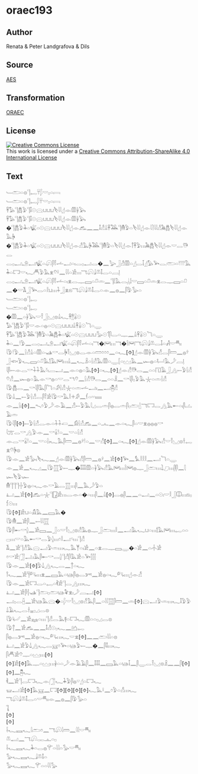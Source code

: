 # oraec193

## Author

Renata & Peter Landgrafova & Dils

## Source

[AES](https://github.com/simondschweitzer/aes)

## Transformation

[ORAEC](https://oraec.github.io/)

## License

<a rel="license" href="http://creativecommons.org/licenses/by-sa/4.0/"><img alt="Creative Commons License" style="border-width:0" src="https://i.creativecommons.org/l/by-sa/4.0/88x31.png" /></a><br />This work is licensed under a <a rel="license" href="http://creativecommons.org/licenses/by-sa/4.0/">Creative Commons Attribution-ShareAlike 4.0 International License</a>

## Text

𓄑𓂧𓏏𓊖𓊹𓉻𓄜𓆄𓎟𓊪𓏏𓇯<br>
𓄑𓂧𓏏𓊖𓊹𓉻𓆄𓄜𓎟𓊪𓏏𓇯<br>
𓋹𓅃𓊹𓆣𓅱𓊹𓄤𓇳𓈍𓂓𓂓𓂓𓌸𓇋𓇋𓊨𓁹𓏃𓋀𓅂<br>
𓋹𓅃𓊹𓆣𓅱𓊹𓄤𓇳𓈍𓂓𓂓𓂓𓌸𓇋𓇋𓊨𓁹𓏃𓋀𓅂<br>
�𓊹𓆣𓅱𓇓𓏏𓆤𓏏𓇳𓈍𓂓𓂓𓂓𓌸𓇋𓇋𓊨𓁹𓃹𓈖𓈖𓄤𓀭𓏙𓋹𓅒𓊹𓄟𓅱𓏏𓌸𓇋𓇋𓊨𓁹𓇋𓍘𓇋𓇋𓀭𓅉𓆣𓌸𓇋𓇋𓊨𓁹𓅓𓋄<br>
�𓊹𓆣𓅱𓇓𓏏𓆤𓏏𓇳𓈍𓂓𓂓𓂓𓌸𓇋𓇋𓊨𓁹𓀭𓅓𓋄𓅒𓊹𓄟𓅱𓏏𓌸𓇋𓇋𓊨𓁹𓋾𓋹𓅱𓏥𓅉𓆣𓌸𓇋𓇋𓊨𓁹𓎟𓂋𓇥𓂋<br>
𓂋𓊪𓂝𓄂𓂝𓆤𓏏𓋨𓋴𓍋𓌡𓂝𓏏𓏤𓂋𓊪𓂝𓂋�𓈖𓅬𓃀𓀭𓏃𓏏𓊨𓂋𓄥𓊨𓅃𓅨𓂋𓂨𓏏𓇲𓅓𓇓𓏏𓉐𓎟𓆑𓄫𓅱𓅓𓁷𓄣𓍲𓈖𓇋𓇋𓏏𓀀𓏥𓄓𓋨𓇍𓌨𓄤𓂋𓏏𓐙𓊤<br>
𓂋𓊪𓂝𓄂𓂝𓆤𓏏𓋨𓋴𓍋𓌡𓏏𓏤𓁷𓂋𓊃𓈙𓏏𓍔𓏛𓈖𓊹𓌃𓅓𓂋𓐣𓌃𓎟𓈙𓏏𓍔𓏛𓁷𓂋𓊃𓈙𓏏𓍔𓈖�𓎟𓌥𓃀𓅨𓂋𓏏𓎛𓂓𓏥𓇑𓃀𓁷𓁶𓄓𓋨𓇍𓌨𓄤𓂋𓏏𓁹𓈖𓐍𓈖𓋴𓅱𓅭𓏏<br>
𓄑𓂧𓏏𓊖𓊹𓉻<br>
𓄑𓂧𓏏𓊖𓊹𓉻<br>
�𓏃𓈖𓏏𓋀𓅂𓎟𓍋𓃀𓈋𓊖𓏙𓆑𓋹𓊽𓏇𓇳<br>
𓅃𓊹𓆣𓅱𓊹𓄤𓎟𓁹𓏏𓐍𓏏𓇳𓈍𓂓𓂓𓂓𓏙𓋹𓏇𓇳𓆓𓏏𓇾<br>
𓋹𓅃𓊹𓆣𓅱𓅒𓊹𓄟𓅱𓏏𓅉𓆣𓇓𓏏𓆤𓏏𓇳𓈍𓂓𓂓𓂓𓅭𓇳𓄊𓋴𓂋𓏏𓊃𓈖𓏙𓋹𓏇𓇳𓆓𓏏𓇾<br>
𓇓𓏏𓈖𓎗𓅱𓈖𓂋𓊪𓂝𓄂𓂝𓆤𓏏𓋨𓋴𓍋𓌡𓏏𓏤𓄓�𓋞𓏥𓄓�𓌉𓋞𓄓𓋨𓇍𓌨𓂋𓄤𓏏𓀻𓎟𓄪𓏤<br>
𓇋𓅱𓎗𓅱𓈖𓍛𓀭𓏙𓏏𓏃𓏏𓊛𓎡𓂋𓋄𓍋𓈋𓊖𓂋𓁹𓏏𓏠𓏌𓏌𓏌𓈖𓏏𓆑[⯑]𓊨𓁹𓏃𓋀𓅂𓀭𓂋𓋴𓏠𓈖𓐍𓍊𓃀𓆟𓅱𓆑𓈙𓏏𓍔𓅓𓌀𓅓𓋞𓏥𓏙𓈖𓆑𓏎𓏏𓍛𓀭𓅓𓏃𓏏𓇾𓐮𓏏𓈉𓅓𓈖𓆱𓐍𓏏𓂡𓅓𓌳𓐙𓊤<br>
𓇋𓋴𓍿𓁹𓂋𓎡𓇑𓇑𓅓𓍱𓏤𓐙𓂝𓈖𓁹𓏏𓐍𓏏𓅓[⯑]𓏏𓆑[⯑]𓊨𓁹𓀭𓇥𓂋𓈖𓏏𓏏𓉔𓄿𓃀𓂻𓍿𓅱𓍛𓀭𓄣𓀭𓈖𓆱𓐍𓏏𓅓𓁹𓎡𓐍𓏏𓎟𓂋𓎔𓄣𓈖𓍛𓀭𓇥𓂋𓈖𓏏𓏏𓏎𓈖𓎡𓇋𓋴𓊪𓅱𓅓𓇼𓏏𓏛𓍛𓀭<br>
𓇋𓅱𓆣𓂋𓈖𓎡𓇋𓋴𓅓𓋴𓆓𓏏𓀔𓍛𓀭𓇼𓏏𓏛𓌡𓂝𓏤𓈖𓂝𓉥𓀭<br>
𓇋𓅱𓏙𓈖𓍿𓅱𓍛𓀭𓂋𓋴𓍋𓀀𓇋𓅱𓎡𓅓𓎛𓇬𓀔𓈖𓆳𓏏𓎆𓎆𓏤𓏤𓏤𓏤𓏤𓏤<br>
𓁹𓈖𓍛𓏤[⯑]𓈖𓍇𓏌𓅱𓌳𓁹𓄿𓈖𓀭𓍿𓅱𓅓𓇋𓈎𓂋𓏛𓋴𓐍𓂋𓏛𓋴𓊪𓂧𓇮𓄓𓉐𓂋𓂻𓅓𓄡𓏏𓏤𓋴𓐟𓄿𓏛<br>
𓇋𓅱𓇋𓋴[⯑]𓍿𓅱𓍛𓀭𓂋𓁹𓏏𓇑𓇑𓋷𓈖𓀁𓍛𓀭𓃹𓈖𓏏𓂜𓈖𓁹𓏏𓆑𓋴𓏏𓎟𓁷𓐍𓐍𓐍𓎡<br>
𓇋𓊄𓂋𓎡𓂻𓅱𓁹𓈖𓎡𓏇𓎗𓏏𓈖𓎟𓏏𓍛𓀭<br>
𓁹𓂋𓎡𓏇𓎗𓏏𓈖𓎟𓏏𓍛𓏤𓆑𓅓𓋴𓏠𓈖𓐍𓍊𓎗𓏏𓈖𓎟𓀭[⯑]𓈖𓏏𓆑[⯑]𓊨𓁹𓏃𓋀𓅂𓀭𓎟𓍋𓈋𓊖𓌂𓉻𓁷𓄣𓋄𓊖<br>
𓇋𓅱𓁹𓈖𓀀𓅭𓏤𓌸𓆑𓈖𓊨𓁹𓏃𓋀𓅂𓀭𓋴𓏠𓈖𓐍𓍊𓈖𓀀[⯑]𓅨𓈖𓅘𓎛𓎛𓎛𓈖𓂝𓆓𓏏𓇾<br>
𓁹𓈖𓀀𓈖𓆑𓈎𓈖𓇋𓅱𓉱𓅱𓍿𓊃�𓄤𓄤𓄤𓏃𓏏𓋀𓅂𓀭𓅓𓋞𓏥𓌉𓋞𓐍𓊃𓃀𓂧𓏥𓍖𓈔𓏥𓋴𓋴𓈖𓇛𓆱𓌸𓅱𓆱<br>
𓄟𓊹𓊹𓊹𓏶𓅱𓐍𓏏𓆑𓁹𓎡𓄿𓂋𓉱𓏥𓋴𓈖𓅓𓌳𓅱𓏏<br>
𓂞𓈖𓀀[⯑]𓃹𓏏𓇼𓊹𓉗𓀀𓏥𓂋𓁹𓏏�𓏏𓏥𓋴𓈖𓏙[⯑]𓂋𓐍𓋴𓈖𓈖𓏏𓂝𓈖𓏏𓇳𓏤𓎟𓎛𓃀𓎳𓏥𓁶𓊪𓆴𓇳𓏥<br>
𓇋𓅱[⯑]𓀀𓂓𓏏𓀋𓅓𓈖𓈙𓅓�<br>
𓇋𓅱𓄟𓈖𓀀𓋴𓈖𓍿𓇋𓇋𓉱<br>
𓇋𓅱𓋴𓄡𓎡𓐬𓈖𓀀𓈙𓈖𓃀𓏏𓎟𓍋𓈋𓊖𓀭𓅓𓐍𓊃𓃀𓂧𓏥𓎛𓈖𓂝𓅓𓆑𓂓𓏏𓏥𓌀𓅓𓋞𓏥𓉻𓏏𓏏𓊌𓏥𓎟𓏏𓅓𓄡𓎡𓂋𓅱𓐬𓏥𓏌𓎛𓂝𓄹𓏥𓊹𓀭<br>
𓌥𓈖𓀀𓊹𓀭𓅓𓈍𓂝𓅱𓏛𓏥𓆑𓅓𓊑𓏏𓏤𓀀𓈖𓏏𓁷𓂋𓊃𓈙𓇾�𓏏𓀀𓈖𓏏𓐧𓀀<br>
𓏌𓎡𓀀𓃂𓂢𓏤𓅓𓋴𓄡𓎡𓂋𓐬𓊹𓀭𓋴𓅓𓀀𓏏𓅨𓂭𓂭𓂭<br>
𓇋𓅱𓁹𓈖𓀀[⯑]𓅱𓍑𓂻𓆑𓂋𓈖𓐩𓏏𓆑<br>
𓍙𓆑𓈖𓀀𓐨𓀐𓏥𓁷𓈖𓈙𓅓𓏏𓊞𓋴𓐍𓂋𓀒𓈖𓀀𓐍𓏏𓆑𓀐𓏥𓊨𓁹𓀭<br>
𓇋𓅱𓁹𓈖𓀀𓉐𓂋𓏏𓉻𓏏𓌞𓀀𓊹𓂋𓂻𓏥𓆑<br>
𓂞𓈖𓀀𓋴𓐪𓊛𓊹𓂧𓊪𓂧𓊞𓅝𓁷𓏤𓌳𓐙𓂝[⯑]<br>
𓂝𓊪𓂋𓐢𓈖𓀀𓊞𓅓𓈍�𓏏𓆄𓎟𓍋𓈋𓊖𓀭𓅓𓋴𓈖𓏏𓇋𓇋𓉱𓋴𓏠𓈖𓏛[⯑]𓈍𓂝𓅱𓏛𓏥𓆑𓄤𓅱𓅱𓍑𓄿𓆑𓂋𓌂𓈇𓊪𓈎𓂋𓊖<br>
𓇋𓅱𓂦𓈖𓀀𓈐𓏏𓏥𓊹𓀭𓂋𓅓𓊢𓏏𓉐𓆑𓏃𓏏𓏏𓊪𓈎𓂋𓊖<br>
𓇋𓅱𓐩𓈖𓀀𓃹𓈖𓈖𓄤𓀭𓇳𓊪𓆑𓈖𓂚𓉻<br>
𓋴𓐍𓂋𓀒𓈖𓀀𓐍𓏏𓆑𓀐𓏥𓆑𓎟𓁷[⯑]𓈖𓈖𓂧𓇋𓇋𓏏𓊖<br>
𓂞𓈖𓀀𓅱𓍑𓂻𓆑𓂋𓄚𓏌𓅨𓏏𓊞𓅱𓍿𓊃�𓈖𓋴𓄤𓏥𓆑<br>
𓋴𓄫𓀀𓄣𓊃𓏏𓈉𓏥[⯑][⯑]𓀀[⯑]𓅓𓊃𓏏𓈉𓏥𓋀𓏏𓏏𓌳𓁹𓄿𓄿𓋴𓈖𓄤𓄤𓄤𓈖𓈙𓅓𓏏𓊞𓄥𓈖𓋴𓇾𓂋𓍋𓈋𓊖𓏎𓈖𓈖𓋴[⯑][⯑]𓈖𓉥𓆑<br>
𓌞𓈖𓀀𓊹𓂋𓉐𓆑𓁹𓃂𓆑𓇓𓅱𓋴𓐍𓎺𓊨𓏏𓉐𓆑<br>
𓊠𓂝𓀀[⯑]𓅓𓄚𓈖𓉐[⯑][⯑][⯑][⯑]𓆑𓅓𓍲𓈖𓏌𓅱𓏏𓀭𓏥𓆑<br>
𓄓𓋨𓇍𓌨𓄤𓂋𓏏𓎟𓄪𓏤𓁹𓈖𓐍𓈖𓋴𓅱𓅭𓏏<br>
𓊺<br>
[⯑]<br>
[⯑]<br>
𓌢𓆑𓈘𓆑𓇋𓂧𓏌𓈖𓄓𓋨𓇋𓏠𓈖𓇋𓇋𓎟𓄪𓏤<br>
𓌨𓂣𓈖𓄓𓋨𓋉𓊵𓏏𓊪<br>
𓌢𓆑𓈘𓆑𓇓𓏏𓂋𓐍𓄝𓏏𓇋𓇋𓏏𓅭𓎟𓄪𓏤<br>
𓅭𓆑𓈘𓆑𓇍𓌨𓄤𓏏<br>
𓅭𓆑𓈘𓆑𓄝𓏏𓏏𓇋𓇋𓅭<br>
